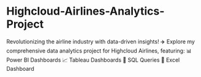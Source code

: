 # Highcloud-Airlines-Analytics-Project
Revolutionizing the airline industry with data-driven insights! ✈️ Explore my comprehensive data analytics project for Highcloud Airlines, featuring: 📊 Power BI Dashboards 📈 Tableau Dashboards 🧮 SQL Queries 📂 Excel Dashboard
